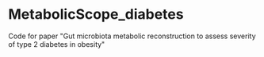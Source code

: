 # MetabolicScope_diabetes
Code for paper "Gut microbiota metabolic reconstruction to assess severity of type 2 diabetes in obesity"
